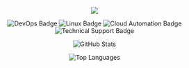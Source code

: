 <!-- Centered Animated Intro -->
<p align="center">
  <a href="https://github.com/sohaib1khan">
    <img src="https://readme-typing-svg.demolab.com/?lines=👋+Welcome+to+my+GitHub!;I'm+Sohaib+Khan;DevOps+Engineer+🚀;Linux+System+Administrator+🐧;Technical+Support+Engineer+💻;Home+Lab+Explorer+🔧;Always+learning+new+things!+📚&font=Fira%20Code&center=true&width=750&height=65&color=00FF99&vCenter=true&pause=1000&size=28" />
  </a>
</p>

<!-- Badges for quick role overview -->
<p align="center">
  <img src="https://img.shields.io/badge/DevOps-Engineer-blue?style=for-the-badge&logo=linux&logoColor=white" alt="DevOps Badge" />
  <img src="https://img.shields.io/badge/Linux-Administrator-yellow?style=for-the-badge&logo=ubuntu&logoColor=black" alt="Linux Badge" />
  <img src="https://img.shields.io/badge/Cloud-Automation-purple?style=for-the-badge&logo=aws&logoColor=white" alt="Cloud Automation Badge" />
  <img src="https://img.shields.io/badge/Tech-Support-red?style=for-the-badge&logo=google&logoColor=white" alt="Technical Support Badge" />
</p>

<!-- GitHub Stats -->
<p align="center">
  <img src="https://github-readme-stats.vercel.app/api?username=sohaib1khan&show_icons=true&theme=tokyonight" alt="GitHub Stats" />
</p>

<!-- Top Languages -->
<p align="center">
  <img src="https://github-readme-stats.vercel.app/api/top-langs/?username=sohaib1khan&layout=compact&theme=tokyonight" alt="Top Languages" />
</p>
